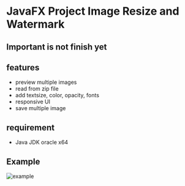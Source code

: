 # JavaFX Project Image Resize and Watermark

## Important is not finish yet

## features
- preview multiple images
- read from zip file
- add textsize, color, opacity, fonts
- responsive UI
- save multiple image

## requirement
- Java JDK oracle x64

## Example

![example](./example.gif)